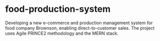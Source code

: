 # food-production-system
Developing a new e-commerce and production management system for food company Brownson, enabling direct-to-customer sales. The project uses Agile PRINCE2 methodology and the MERN stack.
